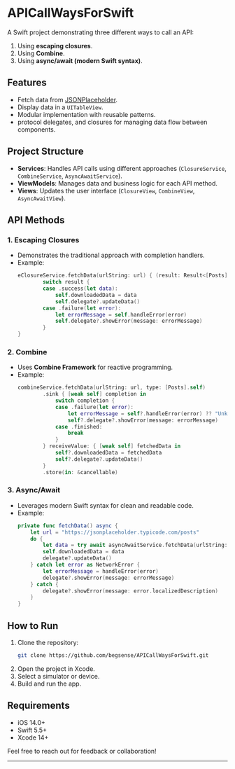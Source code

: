 # APICallWaysForSwift

A Swift project demonstrating three different ways to call an API:
1. Using **escaping closures**.
2. Using **Combine**.
3. Using **async/await (modern Swift syntax)**.

## Features
- Fetch data from [JSONPlaceholder](https://jsonplaceholder.typicode.com/posts).
- Display data in a `UITableView`.
- Modular implementation with reusable patterns.
- protocol delegates, and closures for managing data flow between components.

## Project Structure
- **Services**: Handles API calls using different approaches (`ClosureService`, `CombineService`, `AsyncAwaitService`).
- **ViewModels**: Manages data and business logic for each API method.
- **Views**: Updates the user interface (`ClosureView`, `CombineView`, `AsyncAwaitView`).

## API Methods

### 1. Escaping Closures
- Demonstrates the traditional approach with completion handlers.
- Example:
    ```swift
    eClosureService.fetchData(urlString: url) { (result: Result<[Posts], Error>) in
            switch result {
            case .success(let data):
                self.downloadedData = data
                self.delegate?.updateData()
            case .failure(let error):
                let errorMessage = self.handleError(error)
                self.delegate?.showError(message: errorMessage)
            }
    }
    ```

### 2. Combine
- Uses **Combine Framework** for reactive programming.
- Example:
    ```swift
    combineService.fetchData(urlString: url, type: [Posts].self)
            .sink { [weak self] completion in
                switch completion {
                case .failure(let error):
                    let errorMessage = self?.handleError(error) ?? "Unknown error"
                    self?.delegate?.showError(message: errorMessage)
                case .finished:
                    break
                }
            } receiveValue: { [weak self] fetchedData in
                self?.downloadedData = fetchedData
                self?.delegate?.updateData()
            }
            .store(in: &cancellable)
    ```

### 3. Async/Await
- Leverages modern Swift syntax for clean and readable code.
- Example:
    ```swift
    private func fetchData() async {
        let url = "https://jsonplaceholder.typicode.com/posts"
        do {
            let data = try await asyncAwaitService.fetchData(urlString: url, type: [Posts].self)
            self.downloadedData = data
            delegate?.updateData()
        } catch let error as NetworkError {
            let errorMessage = handleError(error)
            delegate?.showError(message: errorMessage)
        } catch {
            delegate?.showError(message: error.localizedDescription)
        }
    }
    ```

## How to Run
1. Clone the repository:
    ```bash
    git clone https://github.com/begsense/APICallWaysForSwift.git
    ```
2. Open the project in Xcode.
3. Select a simulator or device.
4. Build and run the app.

## Requirements
- iOS 14.0+
- Swift 5.5+
- Xcode 14+

Feel free to reach out for feedback or collaboration!

---
